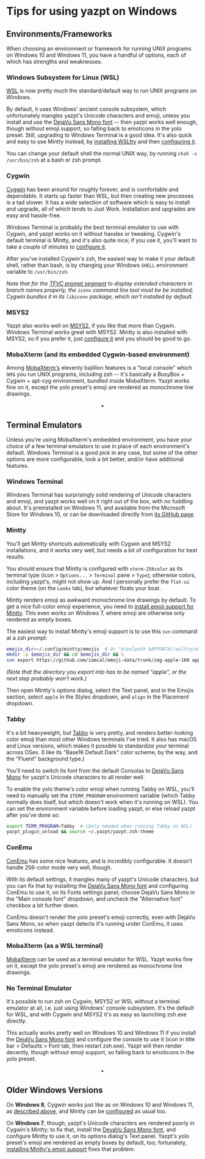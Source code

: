 # Tips for using yazpt on Windows


## Environments/Frameworks

When choosing an environment or framework for running UNIX programs on Windows 10 and Windows 11, you have a handful of options, each of which has strengths and weaknesses.

### Windows Subsystem for Linux (WSL)

[WSL](https://docs.microsoft.com/en-us/windows/wsl/) is now pretty much the standard/default way to run UNIX programs on Windows.

By default, it uses Windows' ancient console subsystem, which unfortunately mangles yazpt's Unicode characters and emoji, unless you install and use the [DejaVu Sans Mono font](https://dejavu-fonts.github.io) -- then yazpt works well enough, though without emoji support, so falling back to emoticons in the yolo preset. Still, upgrading to Windows Terminal is a good idea. It's also quick and easy to use Mintty instead, by [installing WSLtty](https://github.com/mintty/wsltty) and then [configuring it](#mintty).

You can change your default shell the normal UNIX way, by running `chsh -s /usr/bin/zsh` at a bash or zsh prompt.

### Cygwin

[Cygwin](https://cygwin.com) has been around for roughly forever, and is comfortable and dependable. It starts up faster than WSL, but then creating new processes is a tad slower. It has a wide selection of software which is easy to install and upgrade, all of which tends to Just Work. Installation and upgrades are easy and hassle-free.

Windows Terminal is probably the best terminal emulator to use with Cygwin, and yazpt works on it without hassles or tweaking. Cygwin's default terminal is Mintty, and it's also quite nice; if you use it, you'll want to take a couple of minutes to [configure it](#mintty).

After you've installed Cygwin's zsh, the easiest way to make it your default shell, rather than bash, is by changing your Windows `SHELL` environment variable to `/usr/bin/zsh`.

*Note that for the [TFVC prompt segment](README.md#enabling-subversion-andor-team-foundation-version-control) to display extended characters in branch names properly, the `iconv` command line tool must be be installed; Cygwin bundles it in its `libiconv` package, which isn't installed by default.*

### MSYS2

Yazpt also works well on [MSYS2](https://www.msys2.org), if you like that more than Cygwin. Windows Terminal works great with MSYS2. Mintty is also installed with MSYS2, so if you prefer it, just [configure it](#mintty) and you should be good to go.

### MobaXterm (and its embedded Cygwin-based environment)

Among [MobaXterm's](https://mobaxterm.mobatek.net) eleventy bajillion features is a "local console" which lets you run UNIX programs, including zsh -- it's basically a BusyBox + Cygwin + apt-cyg environment, bundled inside MobaXterm. Yazpt works fine on it, except the yolo preset's emoji are rendered as monochrome line drawings.
<p align="center">•</p>


## Terminal Emulators

Unless you're using MobaXterm's embedded environment, you have your choice of a few terminal emulators to use in place of each environment's default. Windows Terminal is a good pick in any case, but some of the other options are more configurable, look a bit better, and/or have additional features.

### Windows Terminal

Windows Terminal has surprisingly solid rendering of Unicode characters and emoji, and yazpt works well on it right out of the box, with no fuddling about. It's preinstalled on Windows 11, and available from the Microsoft Store for Windows 10, or can be downloaded directly from [its GitHub page](https://github.com/Microsoft/Terminal).

### Mintty

You'll get Mintty shortcuts automatically with Cygwin and MSYS2 installations, and it works very well, but needs a bit of configuration for best results.

You should ensure that Mintty is configured with `xterm-256color` as its terminal type (icon > `Options...` > `Terminal` pane > `Type`); otherwise colors, including yazpt's, might not show up. And I personally prefer the `flat-ui` color theme (on the `Looks` tab), but whatever floats your boat.

Mintty renders emoji as awkward monochrome line drawings by default. To get a nice full-color emoji experience, you need to [install emoji support for Mintty](https://github.com/mintty/mintty/wiki/Tips#emojis). This even works on Windows 7, where emoji are otherwise only rendered as empty boxes.

The easiest way to install Mintty's emoji support is to use this `svn` command at a zsh prompt:

```sh
emojis_dir=~/.config/mintty/emojis  # Or "$(wslpath $APPDATA)/wsltty/emojis" on WSL
mkdir -p $emojis_dir && cd $emojis_dir && \
svn export https://github.com/iamcal/emoji-data/trunk/img-apple-160 apple
```

_(Note that the directory you export into has to be named "apple", or the next step probably won't work.)_

Then open Mintty's options dialog, select the Text panel, and in the Emojis section, select `apple` in the Styles dropdown, and `align` in the Placement dropdown.

### Tabby

It's a bit heavyweight, but [Tabby](https://tabby.sh) is very pretty, and renders better-looking color emoji than most other Windows terminals I've tried. It also has macOS and Linux versions, which makes it possible to standardize your terminal across OSes. (I like its "Base16 Default Dark" color scheme, by the way, and the "Fluent" background type.)

You'll need to switch its font from the default Consolas to [DejaVu Sans Mono](https://dejavu-fonts.github.io) for yazpt's Unicode characters to all render well.

To enable the yolo theme's color emoji when running Tabby on WSL, you'll need to manually set the `$TERM_PROGRAM` environment variable (which Tabby normally does itself, but which doesn't work when it's running on WSL). You can set the environment variable before loading yazpt, or else reload yazpt after you've done so:

```sh
export TERM_PROGRAM=Tabby  # (Only needed when running Tabby on WSL)
yazpt_plugin_unload && source ~/.yazpt/yazpt.zsh-theme
```

### ConEmu

[ConEmu](https://conemu.github.io) has some nice features, and is incredibly configurable. It doesn't handle 256-color mode very well, though.

With its default settings, it mangles many of yazpt's Unicode characters, but you can fix that by installing the [DejaVu Sans Mono font](https://dejavu-fonts.github.io) and configuring ConEmu to use it, on its Fonts settings panel; choose DejaVu Sans Mono in the "Main console font" dropdown, and uncheck the "Alternative font" checkbox a bit further down.

ConEmu doesn't render the yolo preset's emoji correctly, even with DejaVu Sans Mono, so when yazpt detects it's running under ConEmu, it uses emoticons instead.

### MobaXterm (as a WSL terminal)

[MobaXterm](https://mobaxterm.mobatek.net) can be used as a terminal emulator for WSL. Yazpt works fine on it, except the yolo preset's emoji are rendered as monochrome line drawings.

### No Terminal Emulator

It's possible to run zsh on Cygwin, MSYS2 or WSL without a terminal emulator at all, i.e. just using Windows' console subsystem. It's the default for WSL, and with Cygwin and MSYS2 it's as easy as launching zsh.exe directly.

This actually works pretty well on Windows 10 and Windows 11 if you install the [DejaVu Sans Mono font](https://dejavu-fonts.github.io) and configure the console to use it (icon in title bar > Defaults > Font tab, then restart zsh.exe). Yazpt will then render decently, though without emoji support, so falling back to emoticons in the yolo preset.
<p align="center">•</p>


## Older Windows Versions

On **Windows 8**, Cygwin works just like as on Windows 10 and Windows 11, as [described above](#cygwin), and Mintty can be [configured](#mintty) as usual too.

On **Windows 7**, though, yazpt's Unicode characters are rendered poorly in Cygwin's Mintty; to fix that, install the [DevaVu Sans Mono font](https://dejavu-fonts.github.io), and configure Mintty to use it, on its options dialog's Text panel. Yazpt's yolo preset's emoji are rendered as empty boxes by default, too; fortunately, [installing Mintty's emoji support](#mintty) fixes that problem.
